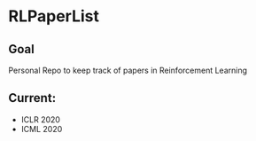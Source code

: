 # RLPaperList

## Goal

Personal Repo to keep track of papers in Reinforcement Learning

## Current:

* ICLR 2020
* ICML 2020